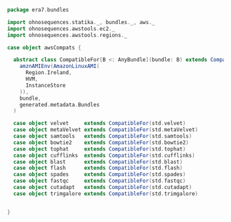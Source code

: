 
```scala
package era7.bundles

import ohnosequences.statika._, bundles._, aws._
import ohnosequences.awstools.ec2._
import ohnosequences.awstools.regions._

case object awsCompats {

  abstract class CompatibleFor[B <: AnyBundle](bundle: B) extends Compatible(
    amznAMIEnv(AmazonLinuxAMI(
      Region.Ireland,
      HVM,
      InstanceStore
    )),
    bundle,
    generated.metadata.Bundles
  )

  case object velvet     extends CompatibleFor(std.velvet)
  case object metaVelvet extends CompatibleFor(std.metaVelvet)
  case object samtools   extends CompatibleFor(std.samtools)
  case object bowtie2    extends CompatibleFor(std.bowtie2)
  case object tophat     extends CompatibleFor(std.tophat)
  case object cufflinks  extends CompatibleFor(std.cufflinks)
  case object blast      extends CompatibleFor(std.blast)
  case object flash      extends CompatibleFor(std.flash)
  case object spades     extends CompatibleFor(std.spades)
  case object fastqc     extends CompatibleFor(std.fastqc)
  case object cutadapt   extends CompatibleFor(std.cutadapt)
  case object trimgalore extends CompatibleFor(std.trimgalore)


}

```




[main/scala/era7.bundles/awsCompats.scala]: awsCompats.scala.md
[main/scala/era7.bundles/std.scala]: std.scala.md
[test/scala/era7.bundles/Tests.scala]: ../../../test/scala/era7.bundles/Tests.scala.md